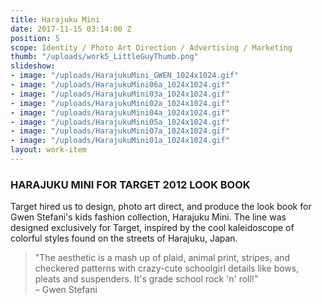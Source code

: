 ```yaml
---
title: Harajuku Mini
date: 2017-11-15 03:14:00 Z
position: 5
scope: Identity / Photo Art Direction / Advertising / Marketing
thumb: "/uploads/work5_LittleGuyThumb.png"
slideshow:
- image: "/uploads/HarajukuMini_GWEN_1024x1024.gif"
- image: "/uploads/HarajukuMini06a_1024x1024.gif"
- image: "/uploads/HarajukuMini03a_1024x1024.gif"
- image: "/uploads/HarajukuMini02a_1024x1024.gif"
- image: "/uploads/HarajukuMini04a_1024x1024.gif"
- image: "/uploads/HarajukuMini05a_1024x1024.gif"
- image: "/uploads/HarajukuMini07a_1024x1024.gif"
- image: "/uploads/HarajukuMini01a_1024x1024.gif"
layout: work-item
---
```


### HARAJUKU MINI FOR TARGET 2012 LOOK BOOK

Target hired us to design, photo art direct, and produce the look book for Gwen Stefani's kids fashion collection, Harajuku Mini. The line was designed exclusively for Target, inspired by the cool kaleidoscope of colorful styles found on the streets of Harajuku, Japan.

> "The aesthetic is a mash up of plaid, animal print, stripes, and checkered patterns with crazy-cute schoolgirl details like bows, pleats and suspenders. It's grade school rock 'n' roll!"<br>– Gwen Stefani
